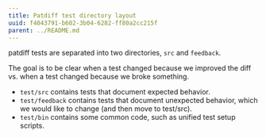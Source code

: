 ```yaml
---
title: Patdiff test directory layout
uuid: f4043791-b602-3b04-6282-ff80a2cc215f
parent: ../README.md
---
```


patdiff tests are separated into two directories, `src` and
`feedback`.

The goal is to be clear when a test changed because we improved the
diff vs. when a test changed because we broke something.

- `test/src` contains tests that document expected behavior.
- `test/feedback` contains tests that document unexpected behavior,
  which we would like to change (and then move to test/src).
- `test/bin` contains some common code, such as unified test setup
  scripts.
